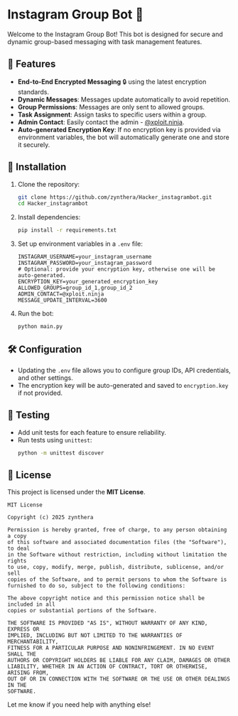 # Instagram Group Bot 🤖

Welcome to the Instagram Group Bot! This bot is designed for secure and dynamic group-based messaging with task management features.

## 🌟 Features
- **End-to-End Encrypted Messaging** 🔒 using the latest encryption standards.
- **Dynamic Messages**: Messages update automatically to avoid repetition.
- **Group Permissions**: Messages are only sent to allowed groups.
- **Task Assignment**: Assign tasks to specific users within a group.
- **Admin Contact**: Easily contact the admin - [@xploit.ninja](https://instagram.com/xploit.ninja).
- **Auto-generated Encryption Key**: If no encryption key is provided via environment variables, the bot will automatically generate one and store it securely.

## 🚀 Installation
1. Clone the repository:
   ```bash
   git clone https://github.com/zynthera/Hacker_instagrambot.git
   cd Hacker_instagrambot
   ```

2. Install dependencies:
   ```bash
   pip install -r requirements.txt
   ```

3. Set up environment variables in a `.env` file:
   ```env
   INSTAGRAM_USERNAME=your_instagram_username
   INSTAGRAM_PASSWORD=your_instagram_password
   # Optional: provide your encryption key, otherwise one will be auto-generated.
   ENCRYPTION_KEY=your_generated_encryption_key
   ALLOWED_GROUPS=group_id_1,group_id_2
   ADMIN_CONTACT=@xploit.ninja
   MESSAGE_UPDATE_INTERVAL=3600
   ```

4. Run the bot:
   ```bash
   python main.py
   ```

## 🛠️ Configuration
- Updating the `.env` file allows you to configure group IDs, API credentials, and other settings.
- The encryption key will be auto-generated and saved to `encryption.key` if not provided.

## 🧪 Testing
- Add unit tests for each feature to ensure reliability.
- Run tests using `unittest`:
  ```bash
  python -m unittest discover
  ```

## 📜 License
This project is licensed under the **MIT License**.

```
MIT License

Copyright (c) 2025 zynthera

Permission is hereby granted, free of charge, to any person obtaining a copy
of this software and associated documentation files (the "Software"), to deal
in the Software without restriction, including without limitation the rights
to use, copy, modify, merge, publish, distribute, sublicense, and/or sell
copies of the Software, and to permit persons to whom the Software is
furnished to do so, subject to the following conditions:

The above copyright notice and this permission notice shall be included in all
copies or substantial portions of the Software.

THE SOFTWARE IS PROVIDED "AS IS", WITHOUT WARRANTY OF ANY KIND, EXPRESS OR
IMPLIED, INCLUDING BUT NOT LIMITED TO THE WARRANTIES OF MERCHANTABILITY,
FITNESS FOR A PARTICULAR PURPOSE AND NONINFRINGEMENT. IN NO EVENT SHALL THE
AUTHORS OR COPYRIGHT HOLDERS BE LIABLE FOR ANY CLAIM, DAMAGES OR OTHER
LIABILITY, WHETHER IN AN ACTION OF CONTRACT, TORT OR OTHERWISE, ARISING FROM,
OUT OF OR IN CONNECTION WITH THE SOFTWARE OR THE USE OR OTHER DEALINGS IN THE
SOFTWARE.
```

Let me know if you need help with anything else!